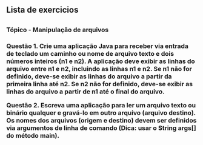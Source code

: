 <h2> Lista de exercicios <h2>
<h3> Tópico - Manipulação de arquivos <h3>

<p> Questão 1. Crie uma aplicação Java para receber via entrada de teclado um caminho ou nome de arquivo texto e dois números inteiros (n1 e n2).
A aplicação deve exibir as linhas do arquivo entre n1 e n2, incluindo as linhas n1 e n2. Se n1 não for definido, deve-se exibir as linhas do arquivo a partir da primeira linha até n2. Se n2 não for definido, deve-se exibir as linhas do arquivo a partir de n1 até o final do arquivo. </p>

<p> Questão 2. Escreva uma aplicação para ler um arquivo texto ou binário qualquer e gravá-lo em outro arquivo (arquivo destino).
Os nomes dos arquivos (origem e destino) devem ser definidos via argumentos de linha de comando (Dica: usar o String args[] do método main). </p>
